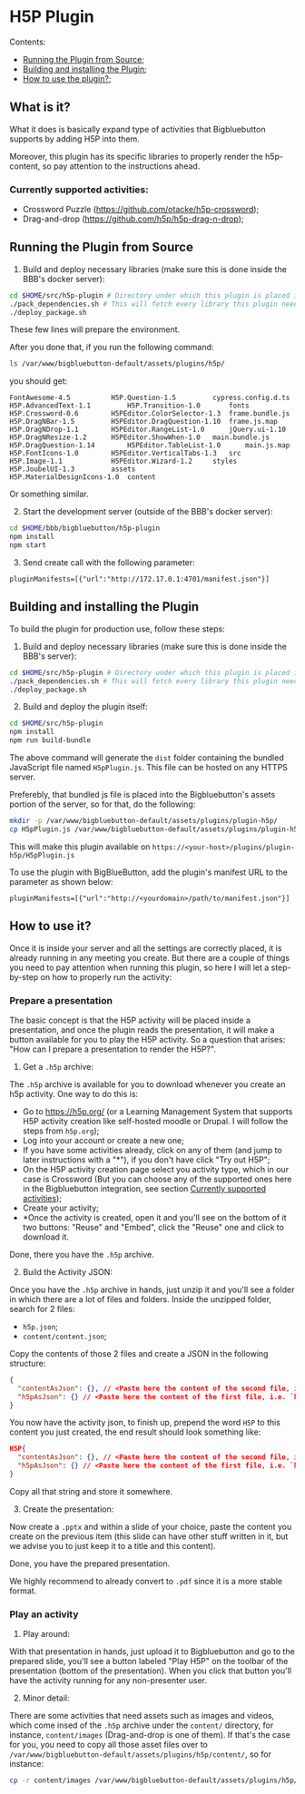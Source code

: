 # H5P Plugin

Contents:
- [Running the Plugin from Source](#running-the-plugin-from-source);
- [Building and installing the Plugin](#building-and-installing-the-plugin);
- [How to use the plugin?](#how-to-use-it);


## What is it?

What it does is basically expand type of activities that Bigbluebutton supports by adding H5P into them.

Moreover, this plugin has its specific libraries to properly render the h5p-content, so pay attention to the instructions ahead.

### Currently supported activities:

- Crossword Puzzle (https://github.com/otacke/h5p-crossword);
- Drag-and-drop (https://github.com/h5p/h5p-drag-n-drop);


## Running the Plugin from Source

1. Build and deploy necessary libraries (make sure this is done inside the BBB's docker server):

```bash
cd $HOME/src/h5p-plugin # Directory under which this plugin is placed in your computer. 
./pack_dependencies.sh # This will fetch every library this plugin needs
./deploy_package.sh
```

These few lines will prepare the environment.

After you done that, if you run the following command:

```bash
ls /var/www/bigbluebutton-default/assets/plugins/h5p/
```

you should get:

```log
FontAwesome-4.5		     H5P.Question-1.5		  cypress.config.d.ts
H5P.AdvancedText-1.1	     H5P.Transition-1.0		  fonts
H5P.Crossword-0.6	     H5PEditor.ColorSelector-1.3  frame.bundle.js
H5P.DragNBar-1.5	     H5PEditor.DragQuestion-1.10  frame.js.map
H5P.DragNDrop-1.1	     H5PEditor.RangeList-1.0	  jQuery.ui-1.10
H5P.DragNResize-1.2	     H5PEditor.ShowWhen-1.0	  main.bundle.js
H5P.DragQuestion-1.14	     H5PEditor.TableList-1.0	  main.js.map
H5P.FontIcons-1.0	     H5PEditor.VerticalTabs-1.3   src
H5P.Image-1.1		     H5PEditor.Wizard-1.2	  styles
H5P.JoubelUI-1.3	     assets
H5P.MaterialDesignIcons-1.0  content
```

Or something similar.

2. Start the development server (outside of the BBB's docker server):

```bash
cd $HOME/bbb/bigbluebutton/h5p-plugin
npm install
npm start
```

3. Send create call with the following parameter:

```
pluginManifests=[{"url":"http://172.17.0.1:4701/manifest.json"}]
```

## Building and installing the Plugin

To build the plugin for production use, follow these steps:

1. Build and deploy necessary libraries (make sure this is done inside the BBB's server):

```bash
cd $HOME/src/h5p-plugin # Directory under which this plugin is placed in your computer. 
./pack_dependencies.sh # This will fetch every library this plugin needs
./deploy_package.sh
```

2. Build and deploy the plugin itself:

```bash
cd $HOME/src/h5p-plugin
npm install
npm run build-bundle
```

The above command will generate the `dist` folder containing the bundled JavaScript file named `H5pPlugin.js`. This file can be hosted on any HTTPS server.

Preferebly, that bundled js file is placed into the Bigbluebutton's assets portion of the server, so for that, do the following: 

```bash
mkdir -p /var/www/bigbluebutton-default/assets/plugins/plugin-h5p/
cp H5pPlugin.js /var/www/bigbluebutton-default/assets/plugins/plugin-h5p/
```

This will make this plugin available on `https://<your-host>/plugins/plugin-h5p/H5pPlugin.js`

To use the plugin with BigBlueButton, add the plugin's manifest URL to the parameter as shown below:

```
pluginManifests=[{"url":"http://<yourdomain>/path/to/manifest.json"}]
```

## How to use it?

Once it is inside your server and all the settings are correctly placed, it is already running in any meeting you create. But there are a couple of things you need to pay attention when running this plugin, so here I will let a step-by-step on how to properly run the activity:

### Prepare a presentation

The basic concept is that the H5P activity will be placed inside a presentation, and once the plugin reads the presentation, it will make a button available for you to play the H5P activity. So a question that arises: "How can I prepare a presentation to render the H5P?".

1. Get a `.h5p` archive:

The `.h5p` archive is available for you to download whenever you create an h5p activity. One way to do this is:
- Go to https://h5p.org/ (or a Learning Management System that supports H5P activity creation like self-hosted moodle or Drupal. I will follow the steps from `h5p.org`);
- Log into your account or create a new one;
- If you have some activities already, click on any of them (and jump to later instructions with a "*"), if you don't have click "Try out H5P";
- On the H5P activity creation page select you activity type, which in our case is Crossword (But you can choose any of the supported ones here in the Bigbluebutton integration, see section [Currently supported activities](#currently-supported-activities));
- Create your activity;
- *Once the activity is created, open it and you'll see on the bottom of it two buttons: "Reuse" and "Embed", click the "Reuse" one and click to download it.

Done, there you have the `.h5p` archive.

2. Build the Activity JSON:

Once you have the `.h5p` archive in hands, just unzip it and you'll see a folder in which there are a lot of files and folders.
Inside the unzipped folder, search for 2 files:

- `h5p.json`;
- `content/content.json`;

Copy the contents of those 2 files and create a JSON in the following structure:
```JSON
{
  "contentAsJson": {}, // <Paste here the content of the second file, i.e. `content/content.json`> 
  "h5pAsJson": {} // <Paste here the content of the first file, i.e. `h5p.json`> 
}
```

You now have the activity json, to finish up, prepend the word `H5P` to this content you just created, the end result should look something like:

```JSON
H5P{
  "contentAsJson": {}, // <Paste here the content of the second file, i.e. `content/content.json`> 
  "h5pAsJson": {} // <Paste here the content of the first file, i.e. `h5p.json`> 
}
```

Copy all that string and store it somewhere.

3. Create the presentation:

Now create a `.pptx` and within a slide of your choice, paste the content you create on the previous item (this slide can have other stuff written in it, but we advise you to just keep it to a title and this content).

Done, you have the prepared presentation.

We highly recommend to already convert to `.pdf` since it is a more stable format.

### Play an activity

1. Play around:

With that presentation in hands, just upload it to Bigbluebutton and go to the prepared slide, you'll see a button labeled "Play H5P" on the toolbar of the presentation (bottom of the presentation). When you click that button you'll have the activity running for any non-presenter user.

2. Minor detail:

There are some activities that need assets such as images and videos, which come insed of the `.h5p` archive under the `content/` directory, for instance, `content/images` (Drag-and-drop is one of them). If that's the case for you, you need to copy all those asset files over to `/var/www/bigbluebutton-default/assets/plugins/h5p/content/`, so for instance:

```bash
cp -r content/images /var/www/bigbluebutton-default/assets/plugins/h5p/content/
```




